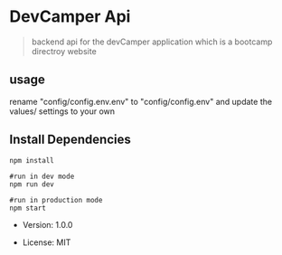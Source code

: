 # DevCamper Api

> backend api for the devCamper application which is a bootcamp directroy website

## usage

rename "config/config.env.env" to "config/config.env" and update the values/ settings to your own

## Install Dependencies

```
npm install
```

```
#run in dev mode
npm run dev

#run in production mode
npm start
```

- Version: 1.0.0

- License: MIT
